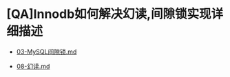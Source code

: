 # [QA]Innodb如何解决幻读,间隙锁实现详细描述

- [03-MySQL间隙锁.md](../../13-persistence/01-MySQL/03-事务和锁/03-MySQL间隙锁.md) 

-  [08-幻读.md](../../08-transaction/01-database-transaction/08-幻读.md) 